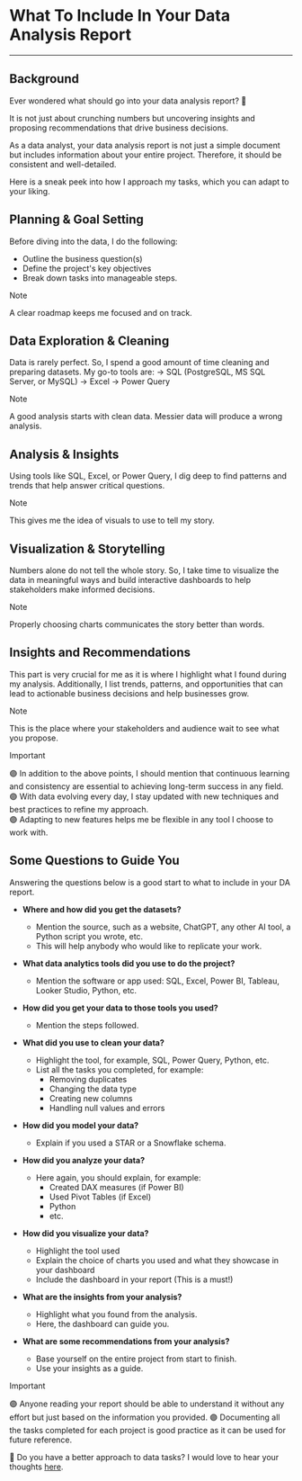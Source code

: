 # What To Include In Your Data Analysis Report
----

## Background
Ever wondered what should go into your data analysis report? 🤔

It is not just about crunching numbers but uncovering insights and proposing recommendations that drive business decisions.

As a data analyst, your data analysis report is not just a simple document but includes information about your entire project. Therefore, it should be consistent and well-detailed.

Here is a sneak peek into how I approach my tasks, which you can adapt to your liking. 

## Planning & Goal Setting
Before diving into the data, I do the following:  
* Outline the business question(s)
* Define the project's key objectives
* Break down tasks into manageable steps. 
> [!Note]
> A clear roadmap keeps me focused and on track.


## Data Exploration & Cleaning
Data is rarely perfect. So, I spend a good amount of time cleaning and preparing datasets. My go-to tools are:
-> SQL (PostgreSQL, MS SQL Server, or MySQL)
-> Excel 
-> Power Query
> [!Note]
> A good analysis starts with clean data. Messier data will produce a wrong analysis.


## Analysis & Insights
Using tools like SQL, Excel, or Power Query, I dig deep to find patterns and trends that help answer critical questions.
> [!Note]
> This gives me the idea of visuals to use to tell my story.


## Visualization & Storytelling
Numbers alone do not tell the whole story. So, I take time to visualize the data in meaningful ways and build interactive dashboards to help stakeholders make informed decisions.
> [!Note]
> Properly choosing charts communicates the story better than words.


## Insights and Recommendations
This part is very crucial for me as it is where I highlight what I found during my analysis. Additionally, I list trends, patterns, and opportunities that can lead to actionable business decisions and help businesses grow.
> [!Note]
> This is the place where your stakeholders and audience wait to see what you propose.


> [!IMPORTANT]
> :purple_circle: In addition to the above points, I should mention that continuous learning and consistency are essential to achieving long-term success in any field.  
> :purple_circle: With data evolving every day, I stay updated with new techniques and best practices to refine my approach.  
> :purple_circle: Adapting to new features helps me be flexible in any tool I choose to work with.


## Some Questions to Guide You
Answering the questions below is a good start to what to include in your DA report.  

* **Where and how did you get the datasets?**  
  * Mention the source, such as a website, ChatGPT, any other AI tool, a Python script you wrote, etc.
  * This will help anybody who would like to replicate your work.

* **What data analytics tools did you use to do the project?**  
  * Mention the software or app used: SQL, Excel, Power BI, Tableau, Looker Studio, Python, etc.

* **How did you get your data to those tools you used?**  
  * Mention the steps followed.

* **What did you use to clean your data?**  
  * Highlight the tool, for example, SQL, Power Query, Python, etc.
  * List all the tasks you completed, for example:
    * Removing duplicates
    * Changing the data type
    * Creating new columns
    * Handling null values and errors  

* **How did you model your data?**  
  * Explain if you used a STAR or a Snowflake schema.

* **How did you analyze your data?**  
  * Here again, you should explain, for example:
    * Created DAX measures (if Power BI)
    * Used Pivot Tables (if Excel)
    * Python
    * etc.

* **How did you visualize your data?**
  * Highlight the tool used
  * Explain the choice of charts you used and what they showcase in your dashboard
  * Include the dashboard in your report (This is a must!)

* **What are the insights from your analysis?**
  * Highlight what you found from the analysis. 
  * Here, the dashboard can guide you.

* **What are some recommendations from your analysis?**
  * Base yourself on the entire project from start to finish. 
  * Use your insights as a guide.

> [!IMPORTANT]
> :purple_circle: Anyone reading your report should be able to understand it without any effort but just based on the information you provided.
> :purple_circle: Documenting all the tasks completed for each project is good practice as it can be used for future reference.


📌 Do you have a better approach to data tasks? I would love to hear your thoughts [here](https://www.linkedin.com/in/edwigesongong/). 

